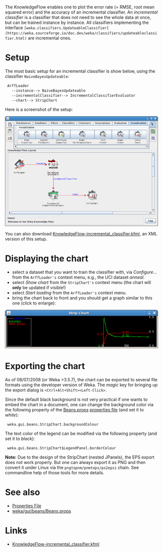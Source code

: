 The KnowledgeFlow enables one to plot the error rate (= RMSE, root mean squared error) and the accuracy of an incremental classifier. An *incremental classifier* is a classifier that does not need to see the whole data at once, but can be trained instance by instance. All classifiers implementing the interface `[weka.classifiers.UpdateableClassifier](https://weka.sourceforge.io/doc.dev/weka/classifiers/updateableclassifier.html)` are incremental ones.

# Setup
The most basic setup for an incremental classifier is show below, using the classifier `NaiveBayesUpdateable`:

```text
 ArffLoader
   --instance--> NaiveBayesUpdateable
   --incrementalClassifier--> IncrementalClassifierEvaluator
   --chart--> StripChart
```
Here is a screenshot of the setup:


![Screenshot](../img/KnowledgeFlow-incremental_classifier-Setup.png)

You can also download [KnowledgeFlow-incremental_classifier.kfml](../files/KnowledgeFlow-incremental_classifier.kfml), an XML version of this setup.

# Displaying the chart
* select a dataset that you want to train the classifier with, via *Configure...* from the `ArffLoader's` context menu, e.g., the UCI dataset *anneal*.
* select *Show chart* from the `StripChart's` context menu (the chart will **only** be updated if visible!)
* select *Start loading* from the `ArffLoader's` context menu.
* bring the chart back to front and you should get a graph similar to this one (click to enlarge):


![Screenshot](../img/KnowledgeFlow-incremental_classifier-StripChart.png)

# Exporting the chart
As of 08/07/2008 (or Weka >3.5.7), the chart can be exported to several file formats using the developer version of Weka. The *magic* key for bringing up the export dialog is `<Ctrl+Alt+Shift><Left-Click>`.

Since the default black background is not very practical if one wants to embed the chart in a document, one can change the background color via the following property of the [Beans.props](../weka_gui_beans_beans.props.md) [properties file](../properties_file.md) (and set it to *white*):

```text
 weka.gui.beans.StripChart.backgroundColour
```
The text color of the legend can be modified via the following property (and set it to *black*):

```text
 weka.gui.beans.StripChart$LegendPanel.borderColour
```
**Note:** Due to the design of the StripChart (nested JPanels), the EPS export does not work properly. But one can always export it as PNG and then convert it under Linux via the `pngtopnm/pnmtops/ps2epsi` chain. See commandline help of those tools for more details.

# See also
* [Properties File](../properties_file.md)
* [weka/gui/beans/Beans.props](../weka_gui_beans_beans.props.md)

# Links
* [KnowledgeFlow-incremental_classifier.kfml](../files/KnowledgeFlow-incremental_classifier.kfml)
